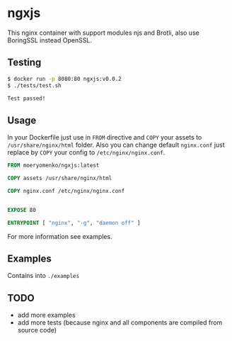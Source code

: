 # ngxjs
This nginx container with support modules njs and Brotli, also use BoringSSL instead OpenSSL.

## Testing

```bash
$ docker run -p 8080:80 ngxjs:v0.0.2
$ ./tests/test.sh

Test passed!
```

## Usage

In your Dockerfile just use in `FROM` directive and `COPY` your assets to `/usr/share/nginx/html` folder.
Also you can change default `nginx.conf` just replace by `COPY` your config to `/etc/nginx/nginx.conf`.

```Dockerfile
FROM moeryomenko/ngxjs:latest

COPY assets /usr/share/nginx/html

COPY nginx.conf /etc/nginx/nginx.conf


EXPOSE 80

ENTRYPOINT [ "nginx", "-g", "daemon off" ]
```

For more information see examples.

## Examples

Contains into `./examples`

## TODO

* add more examples
* add more tests (because nginx and all components are compiled from source code)
